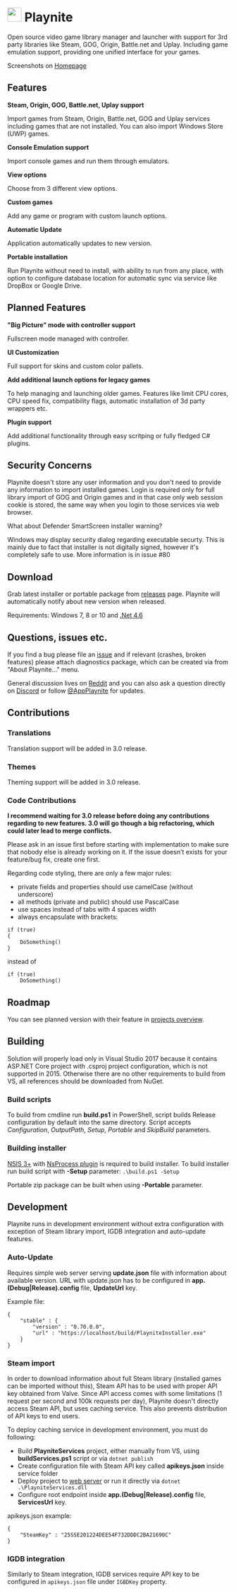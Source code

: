 
# <img src="https://github.com/JosefNemec/Playnite/raw/master/web/applogo.png" width="32">  Playnite
Open source video game library manager and launcher with support for 3rd party libraries like Steam, GOG, Origin, Battle.net and Uplay. Including game emulation support, providing one unified interface for your games.

Screenshots on [Homepage](http://playnite.link/)

Features
---------

**Steam, Origin, GOG, Battle.net, Uplay support**

Import games from Steam, Origin, Battle.net, GOG and Uplay services including games that are not installed. You can also import Windows Store (UWP) games.

**Console Emulation support**

Import console games and run them through emulators.

**View options**

Choose from 3 different view options.

**Custom games**

Add any game or program with custom launch options.

**Automatic Update**

Application automatically updates to new version.

**Portable installation**

Run Playnite without need to install, with ability to run from any place, with option to configure database location for automatic sync via service like DropBox or Google Drive.

Planned Features
---------

**"Big Picture" mode with controller support**

Fullscreen mode managed with controller.

**UI Customization**

Full support for skins and custom color pallets.

**Add additional launch options for legacy games**

To help managing and launching older games. Features like limit CPU cores, CPU speed fix, compatibility flags, automatic installation of 3d party wrappers etc.

**Plugin support**

Add additional functionality through easy scritping or fully fledged C# plugins.

Security Concerns
---------
Playnite doesn't store any user information and you don't need to provide any information to import installed games. Login is required only for full library import of GOG and Origin games and in that case only web session cookie is stored, the same way when you login to those services via web browser.

What about Defender SmartScreen installer warning?

Windows may display security dialog regarding executable securty. This is mainly due to fact that installer is not digitally signed, however it's completely safe to use. More information is in issue #80

Download
---------

Grab latest installer or portable package from [releases](https://github.com/JosefNemec/Playnite/releases) page. Playnite will automatically notify about new version when released.

Requirements: Windows 7, 8 or 10 and [.Net 4.6](https://www.microsoft.com/en-us/download/details.aspx?id=53344)

Questions, issues etc.
---------
If you find a bug please file an [issue](https://github.com/JosefNemec/Playnite/issues) and if relevant (crashes, broken features) please attach diagnostics package, which can be created via from "About Playnite..." menu.

General discussion lives on [Reddit](https://www.reddit.com/r/playnite/) and you can also ask a question directly on [Discord](https://discord.gg/hSFvmN6) or follow [@AppPlaynite](https://twitter.com/AppPlaynite) for updates.

Contributions
---------

### Translations
Translation support will be added in 3.0 release.

### Themes
Theming support will be added in 3.0 release.

### Code Contributions
**I recommend waiting for 3.0 release before doing any contributions regarding to new features. 3.0 will go though a big refactoring, which could later lead to merge conflicts.**

Please ask in an issue first before starting with implementation to make sure that nobody else is already working on it. If the issue doesn't exists for your feature/bug fix, create one first.

Regarding code styling, there are only a few major rules:

- private fields and properties should use camelCase (without underscore)
- all methods (private and public) should use PascalCase
- use spaces instead of tabs with 4 spaces width
- always encapsulate with brackets:

````
if (true)
{
    DoSomething()
}
````
instead of
```
if (true)
    DoSomething()
```

Roadmap
---------

You can see planned version with their feature in [projects overview](https://github.com/JosefNemec/Playnite/projects).


Building
---------

Solution will properly load only in Visual Studio 2017 because it contains ASP.NET Core project with .csproj project configuration, which is not supported in 2015. Otherwise there are no other requirements to build from VS, all references should be downloaded from NuGet.

### Build scripts
To build from cmdline run **build.ps1** in PowerShell, script builds Release configuration by default into the same directory. Script accepts *Configuration*, *OutputPath*, *Setup*, *Portable* and *SkipBuild* parameters.

### Building installer
[NSIS 3+](http://nsis.sourceforge.net/Main_Page) with [NsProcess plugin](http://nsis.sourceforge.net/NsProcess_plugin) is required to build installer. To build installer run build script with **-Setup** parameter:
``` .\build.ps1 -Setup ```

Portable zip package can be built when using **-Portable** parameter.

Development
---------

Playnite runs in development environment without extra configuration with exception of Steam library import, IGDB integration and auto-update features.

### Auto-Update
Requires simple web server serving **update.json** file with information about available version. URL with update.json has to be configured in **app.(Debug|Release).config** file, **UpdateUrl** key.

Example file:
```
{
    "stable" : {
        "version" : "0.70.0.0",
        "url" : "https://localhost/build/PlayniteInstaller.exe"
    }
}
```

### Steam import
In order to download information about full Steam library (installed games can be imported without this), Steam API has to be used with proper API key obtained from Valve. Since API access comes with some limitations (1 request per second and 100k requests per day), Playnite doesn't directly access Steam API, but uses caching service. This also prevents distribution of API keys to end users.

To deploy caching service in development environment, you must do following:
* Build **PlayniteServices** project, either manually from VS, using **buildServices.ps1** script or via ```dotnet publish```
* Create configuration file with Steam API key called **apikeys.json** inside service folder
* Deploy project to [web server](https://docs.microsoft.com/en-us/aspnet/core/publishing/) or run it directly via ```dotnet .\PlayniteServices.dll```
* Configure root endpoint inside **app.(Debug|Release).config** file, **ServicesUrl** key.

apikeys.json example:
```
{
    "SteamKey" : "25SSE201224DEE54F732DDDC2BA21690C"
}
```
### IGDB integration
Similarly to Steam integration, IGDB services require API key to be configured in `apikeys.json` file under `IGBDKey` property.
